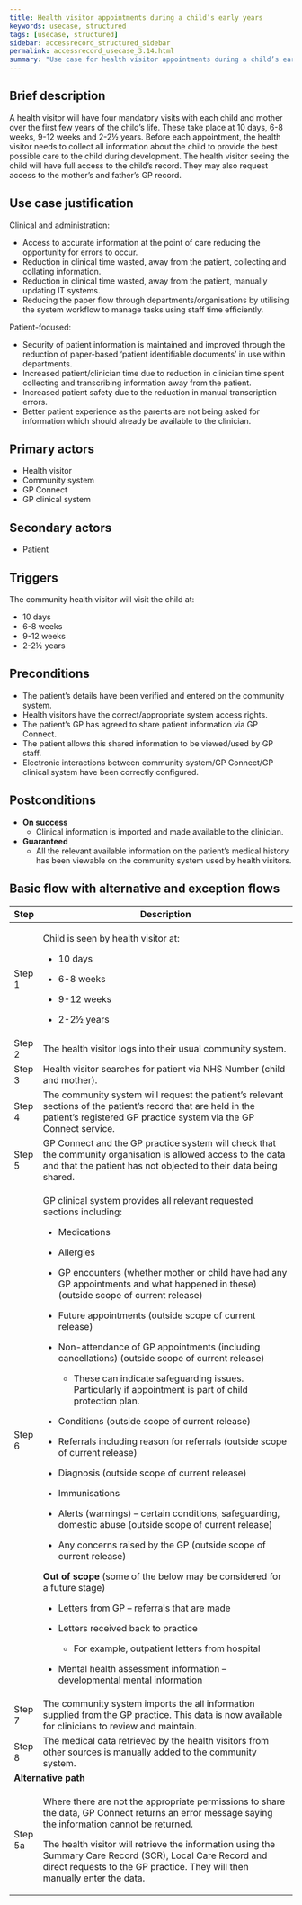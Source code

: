 ```yaml
---
title: Health visitor appointments during a child’s early years
keywords: usecase, structured
tags: [usecase, structured] 
sidebar: accessrecord_structured_sidebar
permalink: accessrecord_usecase_3.14.html
summary: "Use case for health visitor appointments during a child’s early years"
---
```


## Brief description
A health visitor will have four mandatory visits with each child and mother over the first few years of the child’s life. These take place at 10 days, 6-8 weeks, 9-12 weeks and 2-2½ years. Before each appointment, the health visitor needs to collect all information about the child to provide the best possible care to the child during development. The health visitor seeing the child will have full access to the child’s record. They may also request access to the mother’s and father’s GP record.

## Use case justification
Clinical and administration:
-   Access to accurate information at the point of care reducing the opportunity for errors to occur.
-   Reduction in clinical time wasted, away from the patient, collecting and collating information.
-   Reduction in clinical time wasted, away from the patient, manually updating IT systems.
-   Reducing the paper flow through departments/organisations by utilising the system workflow to manage tasks using staff time efficiently.

Patient-focused:
-   Security of patient information is maintained and improved through the reduction of paper-based ‘patient identifiable documents’ in use within departments.
-   Increased patient/clinician time due to reduction in clinician time spent collecting and transcribing information away from the patient.
-   Increased patient safety due to the reduction in manual transcription errors.
-   Better patient experience as the parents are not being asked for information which should already be available to the clinician.

## Primary actors
-   Health visitor
-   Community system
-   GP Connect
-   GP clinical system

## Secondary actors
-   Patient

## Triggers
The community health visitor will visit the child at:
-   10 days
-   6-8 weeks
-   9-12 weeks
-   2-2½ years

## Preconditions
-   The patient’s details have been verified and entered on the community system.
-   Health visitors have the correct/appropriate system access rights.
-   The patient’s GP has agreed to share patient information via GP Connect.
-   The patient allows this shared information to be viewed/used by GP staff.
-   Electronic interactions between community system/GP Connect/GP clinical system have been correctly configured.

## Postconditions
-   **On success**
    - Clinical information is imported and made available to the clinician.
-   **Guaranteed**
    - All the relevant available information on the patient’s medical history has been viewable on the community system used by health visitors.

## Basic flow with alternative and exception flows

<table>
<thead>
<tr class="header">
<th style="width:10%">Step</th>
<th>Description</th>
</tr>
</thead>
<tbody>
<tr class="odd">
<td>Step 1</td>
<td><p>Child is seen by health visitor at:</p>
    <ul><li><p>10 days</p></li>
<li><p>6-8 weeks</p></li>
<li><p>9-12 weeks</p></li>
        <li><p>2-2½ years</p></li></ul></td>
</tr>
<tr class="even">
<td>Step 2</td>
<td>The health visitor logs into their usual community system.</td>
</tr>
<tr class="odd">
<td>Step 3</td>
<td>Health visitor searches for patient via NHS Number (child and mother).</td>
</tr>
<tr class="even">
<td>Step 4</td>
<td>The community system will request the patient’s relevant sections of the patient’s record that are held in the patient’s registered GP practice system via the GP Connect service.</td>
</tr>
<tr class="odd">
<td>Step 5</td>
<td>GP Connect and the GP practice system will check that the community organisation is allowed access to the data and that the patient has not objected to their data being shared.</td>
</tr>
<tr class="even">
<td>Step 6</td>
<td><p>GP clinical system provides all relevant requested sections including:</p>
<ul>
<li><p>Medications</p></li>
<li><p>Allergies</p></li>
<li><p>GP encounters (whether mother or child have had any GP appointments and what happened in these) (outside scope of current release)</p></li>
<li><p>Future appointments (outside scope of current release)</p></li>
<li><p>Non-attendance of GP appointments (including cancellations) (outside scope of current release)</p>
<ul>
<li><p>These can indicate safeguarding issues. Particularly if appointment is part of child protection plan.</p></li>
</ul></li>
<li><p>Conditions (outside scope of current release)</p></li>
<li><p>Referrals including reason for referrals (outside scope of current release)</p></li>
<li><p>Diagnosis (outside scope of current release)</p></li>
<li><p>Immunisations</p></li>
<li><p>Alerts (warnings) – certain conditions, safeguarding, domestic abuse (outside scope of current release)</p></li>
<li><p>Any concerns raised by the GP (outside scope of current release)</p></li>
</ul>
<p><strong>Out of scope</strong> (some of the below may be considered for a future stage)</p>
<ul>
<li><p>Letters from GP – referrals that are made</p></li>
<li><p>Letters received back to practice</p>
<ul>
<li><p>For example, outpatient letters from hospital</p></li>
</ul></li>
<li><p>Mental health assessment information – developmental mental information</p></li>
</ul></td>
</tr>
<tr class="odd">
<td>Step 7</td>
<td>The community system imports the all information supplied from the GP practice. This data is now available for clinicians to review and maintain.</td>
</tr>
<tr class="even">
<td>Step 8</td>
<td>The medical data retrieved by the health visitors from other sources is manually added to the community system.</td>
</tr>
<tr class="odd">
<td colspan="2"><strong>Alternative path</strong></td>
</tr>
<tr class="even">
<td>Step 5a</td>
<td><p>Where there are not the appropriate permissions to share the data, GP Connect returns an error message saying the information cannot be returned.</p>
<p>The health visitor will retrieve the information using the Summary Care Record (SCR), Local Care Record and direct requests to the GP practice. They will then manually enter the data.</p></td>
</tr>
</tbody>
</table>
